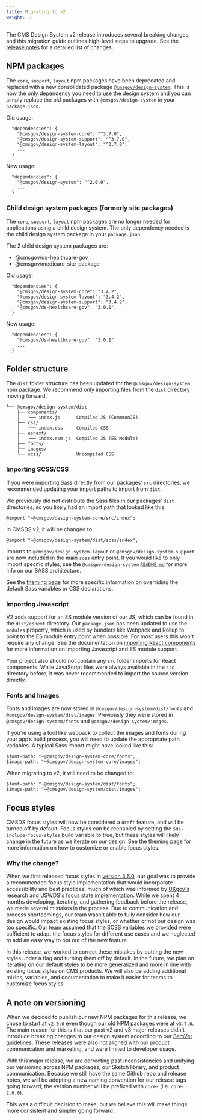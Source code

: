 ```yaml
---
title: Migrating to v2
weight: 11
---
```


The CMS Design System v2 release introduces several breaking changes, and this migration guide outlines high-level steps to upgrade. See the [release notes](https://github.com/CMSgov/design-system/releases/tag/core-2.0.0) for a detailed list of changes.

## NPM packages

The `core`, `support`, `layout` npm packages have been deprecated and replaced with a new consolidated package [`@cmsgov/design-system`](https://www.npmjs.com/package/@cmsgov/design-system). This is now the only dependency you need to use the design system and you can simply replace the old packages with `@cmsgov/design-system` in your `package.json`.

Old usage:

```
  "dependencies": {
    "@cmsgov/design-system-core": "^3.7.0",
    "@cmsgov/design-system-support": "^3.7.0",
    "@cmsgov/design-system-layout": "^3.7.0",
    ...
  }
```

New usage:

```
  "dependencies": {
    "@cmsgov/design-system": "^2.0.0",
    ...
  }
```

### Child design system packages (formerly site packages)

The `core`, `support`, `layout` npm packages are no longer needed for applications using a child design system. The only dependency needed is the child design system package in your `package.json`.

The 2 child design system packages are:
- @cmsgov/ds-healthcare-gov
- @cmsgov/medicare-site-package

Old usage:

```
  "dependencies": {
    "@cmsgov/design-system-core": "3.4.2",
    "@cmsgov/design-system-layout": "3.4.2",
    "@cmsgov/design-system-support": "3.4.2",
    "@cmsgov/ds-healthcare-gov": "3.0.1",
  }
```

New usage:

```
  "dependencies": {
    "@cmsgov/ds-healthcare-gov": "3.0.1",
    ...
  }
```

## Folder structure

The `dist` folder structure has been updated for the `@cmsgov/design-system` npm package. We recommend only importing files from the `dist` directory moving forward.

```
└── @cmsgov/design-system/dist
    ├── components/
    │   └── index.js      Compiled JS (CommmonJS)
    ├── css/
    │   └── index.css     Compiled CSS
    ├── esnext/
    │   └── index.esm.js  Compiled JS (ES Module)
    ├── fonts/
    ├── images/
    └── scss/             Uncompiled CSS
```

### Importing SCSS/CSS

If you were importing Sass directly from our packages’ `src` directories, we recommended updating your import paths to import from `dist`.

We previously did not distribute the Sass files in our packages’ `dist` directories, so you likely had an import path that looked like this:

```
@import "~@cmsgov/design-system-core/src/index";
```

In CMSDS v2, it will be changed to

```
@import "~@cmsgov/design-system/dist/scss/index";
```

Imports to `@cmsgov/design-system-layout` or `@cmsgov/design-system-support` are now included in the main `scss` entry point. If you would like to only import specific styles, see the `@cmsgov/design-system` [`README.md`](https://github.com/CMSgov/design-system/blob/master/packages/design-system/README.md#file-structure) for more info on our SASS architecture.

See the [theming page]({{root}}/startup/theming/) for more specific information on overriding the default Sass variables or CSS declarations.

### Importing Javascript

V2 adds support for an ES module version of our JS, which can be found in the `dist/esnext` directory. Our `package.json` has been updated to use the `modules` property, which is used by bundlers like Webpack and Rollup to point to the ES module entry point when possible. For most users this won't require any change. See the documentation on [importing React components]({{root}}/startup/components/#named-imports) for more information on importing Javascript and ES module support.

Your project also should not contain any `src` folder imports for React components. While JavaScript files were always available in the `src` directory before, it was never recommended to import the source version directly.

### Fonts and Images

Fonts and images are now stored in `@cmsgov/design-system/dist/fonts` and `@cmsgov/design-system/dist/images`. Previously they were stored in `@cmsgov/design-system/fonts` and `@cmsgov/design-system/images`.

If you’re using a tool like webpack to collect the images and fonts during your app’s build process, you will need to update the appropriate path variables. A typical Sass import might have looked like this:

```
$font-path: "~@cmsgov/design-system-core/fonts";
$image-path: "~@cmsgov/design-system-core/images";
```

When migrating to v2, it will need to be changed to:

```
$font-path: "~@cmsgov/design-system/dist/fonts";
$image-path: "~@cmsgov/design-system/dist/images";
```

## Focus styles

CMSDS focus styles will now be considered a `draft` feature, and will be turned off by default. Focus styles can be reenabled by setting the `$ds-include-focus-styles` build variable to true, but these styles will likely change in the future as we iterate on our design. See the [theming page](https://design.cms.gov/startup/theming/#focus-settings) for more information on how to customize or enable focus styles.

### Why the change?

When we first released focus styles in [version 3.6.0](https://github.com/CMSgov/design-system/releases/tag/3.6.0), our goal was to provide a recommended focus style implementation that would incorporate accessibility and best practices, much of which was informed by [UKgov's research](https://design-system.service.gov.uk/get-started/focus-states/) and [USWDS's focus state implementation](https://designsystem.digital.gov/). While we spent 4 months developing, iterating, and gathering feedback before the release, we made several mistakes in the process. Due to communication and process shortcomings, our team wasn't able to fully consider how our design would impact existing focus styles, or whether or not our design was too specific. Our team assumed that the SCSS variables we provided were sufficient to adapt the focus styles for different use cases and we neglected to add an easy way to opt out of the new feature.

In this release, we worked to correct these mistakes by putting the new styles under a flag and turning them off by default. In the future, we plan on iterating on our default styles to be more generalized and more in line with existing focus styles on CMS products. We will also be adding additional mixins, variables, and documentation to make it easier for teams to customize focus styles.

## A note on versioning

When we decided to publish our new NPM packages for this release, we chose to start at `v2.0.0` even though our old NPM packages were at `v3.7.0`. The main reason for this is that our past v2 and v3 major releases didn't introduce breaking changes to our design system according to our [SemVer guidelines](https://github.com/CMSgov/design-system/blob/master/guides/RELEASE-PROCESS.md#versioning). These releases were also not aligned with our product communication and marketing, and were limited to developer usage.

With this major release, we are correcting past inconsistencies and unifying our versioning across NPM packages, our Sketch library, and product communication. Because we still have the same Github repo and release notes, we will be adopting a new naming convention for our release tags going forward; the version number will be prefixed with `core-` (i.e. `core-2.0.0`).

This was a difficult decision to make, but we believe this will make things more consistent and simpler going forward.
